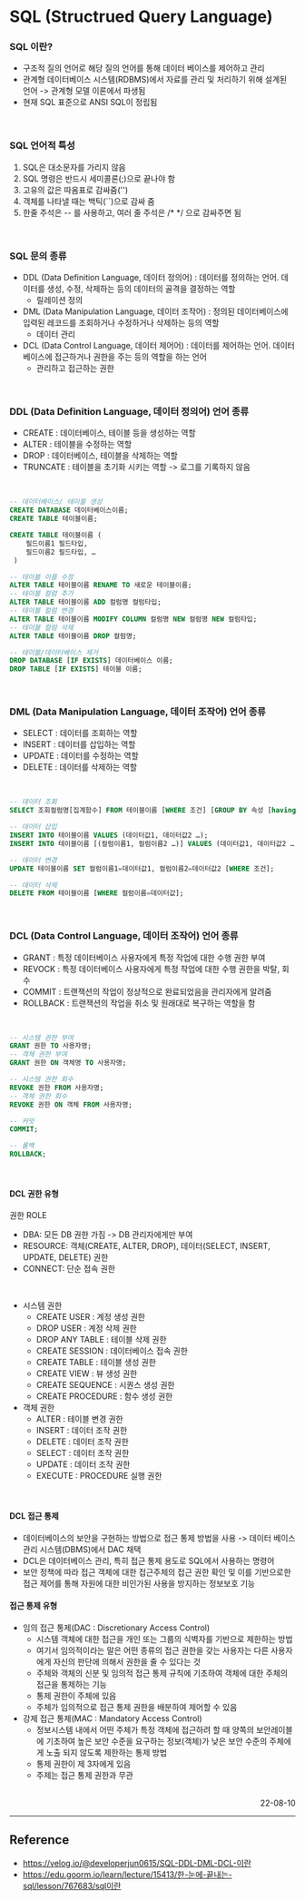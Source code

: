 # SQL (Structrued Query Language)

### SQL 이란?
- 구조적 질의 언어로 해당 질의 언어를 통해 데이터 베이스를 제어하고 관리
- 관계형 데이터베이스 시스템(RDBMS)에서 자료를 관리 및 처리하기 위해 설계된 언어 -> 관계형 모델 이론에서 파생됨
- 현재 SQL 표준으로 ANSI SQL이 정립됨

<br>

### SQL 언어적 특성
1. SQL은 대소문자를 가리지 않음
2. SQL 명령은 반드시 세미콜론(;)으로 끝나야 함
3. 고유의 값은 따옴표로 감싸줌('')
4. 객체를 나타낼 때는 백틱(``)으로 감싸 줌
5. 한줄 주석은 -- 를 사용하고, 여러 줄 주석은 /* */ 으로 감싸주면 됨

<br>

### SQL 문의 종류
- DDL (Data Definition Language, 데이터 정의어) : 데이터를 정의하는 언어. 데이터를 생성, 수정, 삭제하는 등의 데이터의 골격을 결정하는 역할
    - 릴레이션 정의
- DML (Data Manipulation Language, 데이터 조작어) : 정의된 데이터베이스에 입력된 레코드를 조회하거나 수정하거나 삭제하는 등의 역할
    - 데이터 관리
- DCL (Data Control Language, 데이터 제어어) : 데이터를 제어하는 언어. 데이터베이스에 접근하거나 권한을 주는 등의 역할을 하는 언어
    - 관리하고 접근하는 권한

<br>

### DDL (Data Definition Language, 데이터 정의어) 언어 종류
- CREATE : 데이터베이스, 테이블 등을 생성하는 역할 
- ALTER : 테이블을 수정하는 역할
- DROP : 데이터베이스, 테이블을 삭제하는 역할
- TRUNCATE : 테이블을 초기화 시키는 역할 -> 로그를 기록하지 않음

<br>

```sql
-- 데이터베이스/ 테이블 생성
CREATE DATABASE 데이터베이스이름;
CREATE TABLE 테이블이름;

CREATE TABLE 테이블이름 ( 
	필드이름1 필드타입, 
	필드이름2 필드타입, …
 )

-- 테이블 이름 수정
ALTER TABLE 테이블이름 RENAME TO 새로운 테이블이름;
-- 테이블 컬럼 추가
ALTER TABLE 테이블이름 ADD 컬럼명 컬럼타입;
-- 테이블 컬럼 변경
ALTER TABLE 테이블이름 MODIFY COLUMN 컬럼명 NEW 컬럼명 NEW 컬럼타입;
-- 테이블 컬럼 삭제
ALTER TABLE 테이블이름 DROP 컬럼명;

-- 테이블/데이터베이스 제거
DROP DATABASE [IF EXISTS] 데이터베이스 이름;
DROP TABLE [IF EXISTS] 테이블 이름;
```

<br>

### DML (Data Manipulation Language, 데이터 조작어) 언어 종류
- SELECT : 데이터를 조회하는 역할
- INSERT : 데이터를 삽입하는 역할
- UPDATE : 데이터를 수정하는 역할
- DELETE : 데이터를 삭제하는 역할

<br>

```sql
-- 데이터 조회
SELECT 조회컬럼명[집계함수] FROM 테이블이름 [WHERE 조건] [GROUP BY 속성 [having 그룹조건]] [ORDER BY 속성[정렬기준]];

-- 데이터 삽입
INSERT INTO 테이블이름 VALUES (데이터값1, 데이터값2 …);
INSERT INTO 테이블이름 [(컬럼이름1, 컬럼이름2 …)] VALUES (데이터값1, 데이터값2 …);

-- 데이터 변경
UPDATE 테이블이름 SET 컬럼이름1=데이터값1, 컬럼이름2=데이터값2 [WHERE 조건];

-- 데이터 삭제
DELETE FROM 테이블이름 [WHERE 컬럼이름=데이터값];
```

<br>

### DCL (Data Control Language, 데이터 조작어) 언어 종류
- GRANT : 특정 데이터베이스 사용자에게 특정 작업에 대한 수행 권한 부여
- REVOCK : 특정 데이터베이스 사용자에게 특정 작업에 대한 수행 권한을 박탈, 회수
- COMMIT : 트랜잭션의 작업이 정상적으로 완료되었음을 관리자에게 알려줌
- ROLLBACK : 트랜잭션의 작업을 취소 및 원래대로 복구하는 역할을 함

<br>

```sql
-- 시스템 권한 부여
GRANT 권한 TO 사용자명;
-- 객체 권한 부여
GRANT 권한 ON 객체명 TO 사용자명;

-- 시스템 권한 회수
REVOKE 권한 FROM 사용자명;
-- 객체 권한 회수
REVOKE 권한 ON 객체 FROM 사용자명;

-- 커밋
COMMIT;

-- 롤백
ROLLBACK;
```

<br>

#### DCL 권한 유형
권한 ROLE
- DBA: 모든 DB 권한 가짐 -> DB 관리자에게만 부여
- RESOURCE: 객체(CREATE, ALTER, DROP), 데이터(SELECT, INSERT, UPDATE, DELETE) 권한
- CONNECT: 단순 접속 권한

<br>

- 시스템 권한
    - CREATE USER : 계정 생성 권한
    - DROP USER : 계정 삭제 권한
    - DROP ANY TABLE : 테이블 삭제 권한
    - CREATE SESSION : 데이터베이스 접속 권한
    - CREATE TABLE : 테이블 생성 권한
    - CREATE VIEW : 뷰 생성 권한
    - CREATE SEQUENCE : 시퀀스 생성 권한
    - CREATE PROCEDURE : 함수 생성 권한
- 객체 권한
    - ALTER : 테이블 변경 권한
    - INSERT : 데이터 조작 권한
    - DELETE : 데이터 조작 권한
    - SELECT : 데이터 조작 권한
    - UPDATE : 데이터 조작 권한
    - EXECUTE : PROCEDURE 실행 권한

<br>

#### DCL 접근 통제
- 데이터베이스의 보안을 구현하는 방법으로 접근 통제 방법을 사용 -> 데이터 베이스 관리 시스템(DBMS)에서 DAC 채택
- DCL은 데이터베이스 관리, 특히 접근 통제 용도로 SQL에서 사용하는 명령어
- 보안 정책에 따라 접근 객체에 대한 접근주체의 접근 권한 확인 및 이를 기반으로한 접근 제어를 통해 자원에 대한 비인가된 사용을 방지하는 정보보호 기능
#### 접근 통제 유형
- 임의 접근 통제(DAC : Discretionary Access Control)
    - 시스템 객체에 대한 접근을 개인 또는 그룹의 식벽자를 기반으로 제한하는 방법
    - 여기서 임의적이라는 말은 어떤 종류의 접근 권한을 갖는 사용자는 다른 사용자에게 자신의 판단에 의해서 권한을 줄 수 있다는 것
    - 주체와 객체의 신분 및 임의적 접근 통제 규칙에 기초하여 객체에 대한 주체의 접근을 통제하는 기능
    - 통제 권한이 주체에 있음
    - 주체가 임의적으로 접근 통제 권한을 배분하여 제어할 수 있음
- 강제 접근 통제(MAC : Mandatory Access Control)
    - 정보시스템 내에서 어떤 주체가 특정 객체에 접근하려 할 때 양쪽의 보안레이블에 기초하여 높은 보안 수준을 요구하는 정보(객체)가 낮은 보안 수준의 주체에게 노출 되지 않도록 제한하는 통제 방법
    - 통제 권한이 제 3자에게 있음
    - 주제는 접근 통제 권한과 무관

<br>

<div style="text-align: right">22-08-10</div>

-------

## Reference
- https://velog.io/@developerjun0615/SQL-DDL-DML-DCL-이란
- https://edu.goorm.io/learn/lecture/15413/한-눈에-끝내는-sql/lesson/767683/sql이란